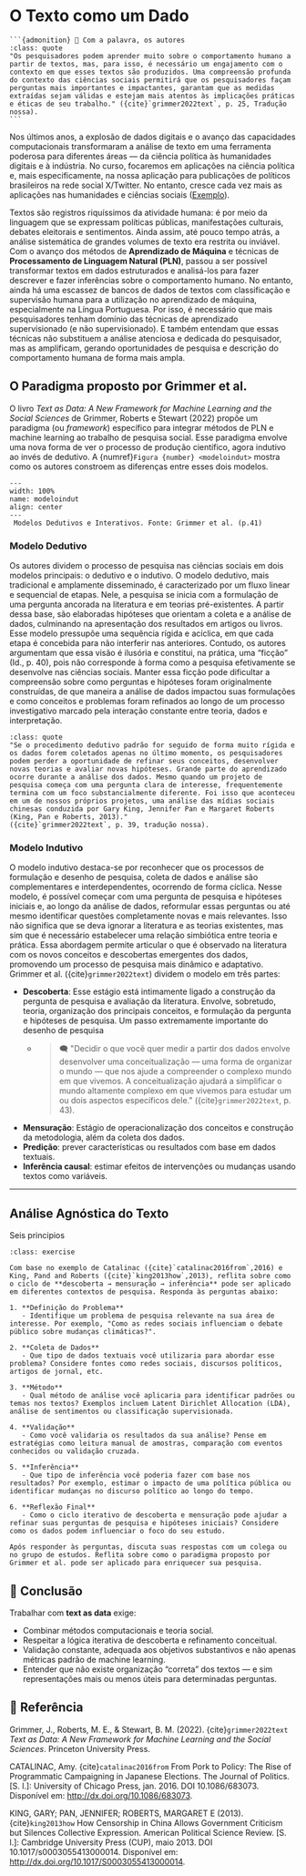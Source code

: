 # O Texto como um Dado

````{margin}
```{admonition} 💬 Com a palavra, os autores
:class: quote
"Os pesquisadores podem aprender muito sobre o comportamento humano a partir de textos, mas, para isso, é necessário um engajamento com o contexto em que esses textos são produzidos. Uma compreensão profunda do contexto das ciências sociais permitirá que os pesquisadores façam perguntas mais importantes e impactantes, garantam que as medidas extraídas sejam válidas e estejam mais atentos às implicações práticas e éticas de seu trabalho." ({cite}`grimmer2022text`, p. 25, Tradução nossa).
```
````

Nos últimos anos, a explosão de dados digitais e o avanço das capacidades computacionais transformaram a análise de texto em uma ferramenta poderosa para diferentes áreas — da ciência política às humanidades digitais e à indústria. No curso, focaremos em aplicações na ciência política e, mais especificamente, na nossa aplicação para publicações de políticos brasileiros na rede social X/Twitter. No entanto, cresce cada vez mais as aplicações nas humanidades e ciências sociais ([Exemplo](https://aclanthology.org/volumes/2024.nlp4dh-1/)). 


Textos são registros riquíssimos da atividade humana: é por meio da linguagem que se expressam políticas públicas, manifestações culturais, debates eleitorais e sentimentos. Ainda assim, até pouco tempo atrás, a análise sistemática de grandes volumes de texto era restrita ou inviável. Com o avanço dos métodos de **Aprendizado de Máquina** e técnicas de **Processamento de Linguagem Natural (PLN)**, passou a ser possível transformar textos em dados estruturados e analisá-los para fazer descrever e fazer inferências sobre o comportamento humano. No entanto, ainda há uma escassez de bancos de dados de textos com classificação e supervisão humana para a utilização no aprendizado de máquina, especialmente na Língua Portuguesa. Por isso, é necessário que mais pesquisadores tenham domínio das técnicas de aprendizado supervisionado (e não supervisionado). E também entendam que essas técnicas não substituem a análise atenciosa e dedicada do pesquisador, mas as amplificam, gerando oportunidades de pesquisa e descrição do comportamento humana de forma mais ampla.



## O Paradigma proposto por Grimmer et al. 

O livro *Text as Data: A New Framework for Machine Learning and the Social Sciences*  de Grimmer, Roberts e Stewart (2022) propõe um paradigma (ou *framework*) específico para integrar métodos de PLN e machine learning ao trabalho de pesquisa social. Esse paradigma envolve uma nova forma de ver o processo de produção científico, agora indutivo ao invés de dedutivo. A {numref}`Figura {number} <modeloindut>` mostra como os autores constroem as diferenças entre esses dois modelos.

```{figure} ../aula1/images/image1.png
---
width: 100%
name: modeloindut
align: center
---
 Modelos Dedutivos e Interativos. Fonte: Grimmer et al. (p.41)
```


### Modelo Dedutivo

Os autores dividem o processo de pesquisa nas ciências sociais em dois modelos principais: o dedutivo e o indutivo. O modelo dedutivo, mais tradicional e amplamente disseminado, é caracterizado por um fluxo linear e sequencial de etapas. Nele, a pesquisa se inicia com a formulação de uma pergunta ancorada na literatura e em teorias pré-existentes. A partir dessa base, são elaboradas hipóteses que orientam a coleta e a análise de dados, culminando na apresentação dos resultados em artigos ou livros. Esse modelo pressupõe uma sequência rígida e acíclica, em que cada etapa é concebida para não interferir nas anteriores. Contudo, os autores argumentam que essa visão é ilusória e constitui, na prática, uma “ficção” (Id., p. 40), pois não corresponde à forma como a pesquisa efetivamente se desenvolve nas ciências sociais. Manter essa ficção pode dificultar a compreensão sobre como perguntas e hipóteses foram originalmente construídas, de que maneira a análise de dados impactou suas formulações e como conceitos e problemas foram refinados ao longo de um processo investigativo marcado pela interação constante entre teoria, dados e interpretação.

```{admonition} 💬 Com a palavra, os autores:
:class: quote
"Se o procedimento dedutivo padrão for seguido de forma muito rígida e os dados forem coletados apenas no último momento, os pesquisadores podem perder a oportunidade de refinar seus conceitos, desenvolver novas teorias e avaliar novas hipóteses. Grande parte do aprendizado ocorre durante a análise dos dados. Mesmo quando um projeto de pesquisa começa com uma pergunta clara de interesse, frequentemente termina com um foco substancialmente diferente. Foi isso que aconteceu em um de nossos próprios projetos, uma análise das mídias sociais chinesas conduzida por Gary King, Jennifer Pan e Margaret Roberts (King, Pan e Roberts, 2013)."  
({cite}`grimmer2022text`, p. 39, tradução nossa).
```


### Modelo Indutivo

O modelo indutivo destaca-se por reconhecer que os processos de formulação e desenho de pesquisa, coleta de dados e análise são complementares e interdependentes, ocorrendo de forma cíclica. Nesse modelo, é possível começar com uma pergunta de pesquisa e hipóteses iniciais e, ao longo da análise de dados, reformular essas perguntas ou até mesmo identificar questões completamente novas e mais relevantes. Isso não significa que se deva ignorar a literatura e as teorias existentes, mas sim que é necessário estabelecer uma relação simbiótica entre teoria e prática. Essa abordagem permite articular o que é observado na literatura com os novos conceitos e descobertas emergentes dos dados, promovendo um processo de pesquisa mais dinâmico e adaptativo. Grimmer et al. ({cite}`grimmer2022text`) dividem o modelo em três partes:

- **Descoberta**: Esse estágio está intimamente ligado a construção da pergunta de pesquisa e avaliação da literatura. Envolve, sobretudo, teoria, organização dos principais conceitos, e formulação da pergunta e hipóteses de pesquisa. Um passo extremamente importante do desenho de pesquisa 
  * >  🗨️ "Decidir o que você quer medir a partir dos dados envolve desenvolver uma conceitualização — uma forma de organizar o mundo — que nos ajude a compreender o complexo mundo em que vivemos. A conceitualização ajudará a simplificar o mundo altamente complexo em que vivemos para estudar um ou dois aspectos específicos dele." ({cite}`grimmer2022text`, p. 43).
- **Mensuração**: Estágio de operacionalização dos conceitos e construção da metodologia, além da coleta dos dados.
- **Predição**: prever características ou resultados com base em dados textuais.
- **Inferência causal**: estimar efeitos de intervenções ou mudanças usando textos como variáveis.



---

## Análise Agnóstica do Texto


Seis principios



```{admonition} 📝 Exercício: Explorando o Ciclo de Descoberta → Mensuração → Inferência
:class: exercise

Com base no exemplo de Catalinac ({cite}`catalinac2016from`,2016) e King, Pand and Roberts ({cite}`king2013how`,2013), reflita sobre como o ciclo de **descoberta → mensuração → inferência** pode ser aplicado em diferentes contextos de pesquisa. Responda às perguntas abaixo:

1. **Definição do Problema**  
   - Identifique um problema de pesquisa relevante na sua área de interesse. Por exemplo, "Como as redes sociais influenciam o debate público sobre mudanças climáticas?".
   
2. **Coleta de Dados**  
   - Que tipo de dados textuais você utilizaria para abordar esse problema? Considere fontes como redes sociais, discursos políticos, artigos de jornal, etc.

3. **Método**  
   - Qual método de análise você aplicaria para identificar padrões ou temas nos textos? Exemplos incluem Latent Dirichlet Allocation (LDA), análise de sentimentos ou classificação supervisionada.

4. **Validação**  
   - Como você validaria os resultados da sua análise? Pense em estratégias como leitura manual de amostras, comparação com eventos conhecidos ou validação cruzada.

5. **Inferência**  
   - Que tipo de inferência você poderia fazer com base nos resultados? Por exemplo, estimar o impacto de uma política pública ou identificar mudanças no discurso político ao longo do tempo.

6. **Reflexão Final**  
   - Como o ciclo iterativo de descoberta e mensuração pode ajudar a refinar suas perguntas de pesquisa e hipóteses iniciais? Considere como os dados podem influenciar o foco do seu estudo.

Após responder às perguntas, discuta suas respostas com um colega ou no grupo de estudos. Reflita sobre como o paradigma proposto por Grimmer et al. pode ser aplicado para enriquecer sua pesquisa.
```


## 🚀 Conclusão

Trabalhar com **text as data** exige:
- Combinar métodos computacionais e teoria social.
- Respeitar a lógica iterativa de descoberta e refinamento conceitual.
- Validação constante, adequada aos objetivos substantivos e não apenas métricas padrão de machine learning.
- Entender que não existe organização “correta” dos textos — e sim representações mais ou menos úteis para determinadas perguntas.



## 📖 Referência

Grimmer, J., Roberts, M. E., & Stewart, B. M. (2022). {cite}`grimmer2022text` *Text as Data: A New Framework for Machine Learning and the Social Sciences*. Princeton University Press.

CATALINAC, Amy. {cite}`catalinac2016from` From Pork to Policy: The Rise of Programmatic Campaigning in Japanese Elections. The Journal of Politics. [S. l.]: University of Chicago Press, jan. 2016. DOI 10.1086/683073. Disponível em: http://dx.doi.org/10.1086/683073.

KING, GARY; PAN, JENNIFER; ROBERTS, MARGARET E (2013). {cite}`king2013how` How Censorship in China Allows Government Criticism but Silences Collective Expression. American Political Science Review. [S. l.]: Cambridge University Press (CUP), maio 2013. DOI 10.1017/s0003055413000014. Disponível em: http://dx.doi.org/10.1017/S0003055413000014.
